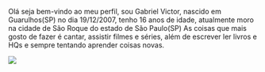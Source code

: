   Olá seja bem-vindo ao meu perfil, sou Gabriel Victor, nascido em Guarulhos(SP) no dia 19/12/2007, tenho 16 anos de idade, atualmente moro na cidade de São Roque do estado de São Paulo(SP)
  As coisas que mais gosto de fazer é cantar, assistir filmes e séries, além de escrever ler livros e HQs e sempre tentando aprender coisas novas.


  ![](https://media1.tenor.com/m/l6pNll2vYmkAAAAd/felca-dancinha.gif)

